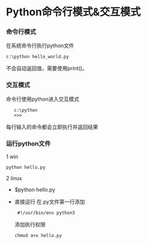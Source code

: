 
# Python命令行模式&交互模式

### 命令行模式

在系统命令行执行python文件

`c:\python hello_world.py`

不会自动返回值，需要使用print()。


### 交互模式

命令行使用python进入交互模式
```
   c:\python
   >>>
```
每行输入的命令都会立即执行并返回结果

### 运行python文件
1 win
   
   `python hello.py`
   
2 linux
   * $python hello.py
   * 直接运行
      在.py文件第一行添加
      
      ` #!/usr/bin/env python3`
      
      添加执行权限
      
      `chmod a+x hello.py`
      


```python

```
